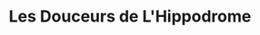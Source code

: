 ---
title: "Les Douceurs de L'Hippodrome"
url: /craon/les-douceurs-de-lhippodrome/
shop: boulangerie
---